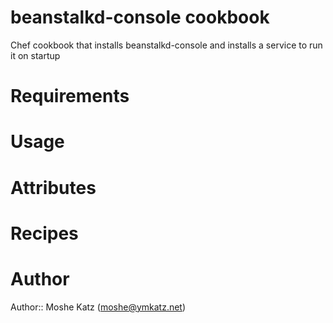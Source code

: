 # beanstalkd-console cookbook

Chef cookbook that installs beanstalkd-console and installs a service to run it on startup

# Requirements

# Usage

# Attributes

# Recipes

# Author

Author:: Moshe Katz (<moshe@ymkatz.net>)
